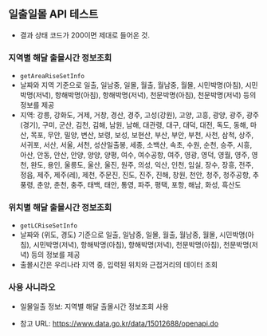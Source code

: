 ##  일출일몰 API 테스트
- 결과 상태 코드가 200이면 제대로 들어온 것.

### 지역별 해달 출몰시간 정보조회
- `getAreaRiseSetInfo`
- 날짜와 지역 기준으로 일출, 일남중, 일몰, 월출, 월남중, 월몰, 시민박명(아침), 시민박명(저녁), 항해박명(아침), 항해박명(저녁), 천문박명(아침), 천문박명(저녁) 등의 정보를 제공
- 지역: 강릉, 강화도, 거제, 거창, 경산, 경주, 고성(강원), 고양, 고흥, 광양, 광주, 광주(경기), 구미, 군산, 김천, 김해, 남원, 남해, 대관령, 대구, 대덕, 대전, 독도, 동해, 마산, 목포, 무안, 밀양, 변산, 보령, 보성, 보현산, 부산, 부안, 부천, 사천, 삼척, 상주, 서귀포, 서산, 서울, 서천, 성산일출봉, 세종, 소백산, 속초, 수원, 순천, 승주, 시흥, 아산, 안동, 안산, 안양, 양양, 양평, 여수, 여수공항, 여주, 영광, 영덕, 영월, 영주, 영천, 완도, 용인, 울릉도, 울산, 울진, 원주, 의성, 익산, 인천, 임실, 장수, 장흥, 전주, 정읍, 제주, 제주(레), 제천, 주문진, 진도, 진주, 진해, 창원, 천안, 청주, 청주공항, 추풍령, 춘양, 춘천, 충주, 태백, 태안, 통영, 파주, 평택, 포항, 해남, 화성, 흑산도 

### 위치별 해달 출몰시간 정보조회
- `getLCRiseSetInfo`
- 날짜와 (위도, 경도) 기준으로 일출, 일남중, 일몰, 월출, 월남중, 월몰, 시민박명(아침), 시민박명(저녁), 항해박명(아침), 항해박명(저녁), 천문박명(아침), 천문박명(저녁) 등의 정보를 제공
- 출몰시간은 우리나라 지역 중, 입력된 위치와 근접거리의 데이터 조회


### 사용 사니라오
- 일물일출 정보: 지역별 해달 출몰시간 정보조회 사용

- 참고 URL: https://www.data.go.kr/data/15012688/openapi.do

